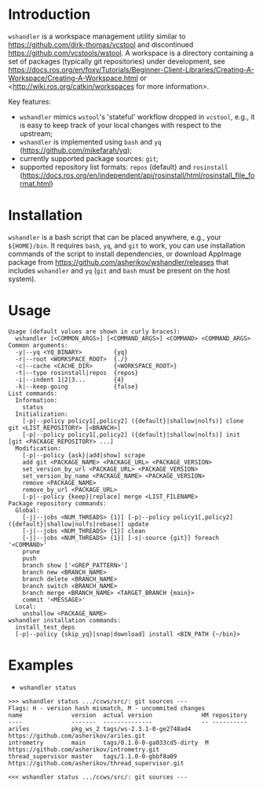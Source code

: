 Introduction
============

`wshandler` is a workspace management utility similar to
<https://github.com/dirk-thomas/vcstool> and discontinued
<https://github.com/vcstools/wstool>. A workspace is a directory containing a set
of packages (typically git repositories) under development, see
<https://docs.ros.org/en/foxy/Tutorials/Beginner-Client-Libraries/Creating-A-Workspace/Creating-A-Workspace.html>
or <http://wiki.ros.org/catkin/workspaces for more information>.

Key features:
- `wshandler` mimics `wstool`'s 'stateful' workflow dropped in `vcstool`, e.g.,
  it is easy to keep track of your local changes with respect to the upstream;
- `wshandler` is implemented using `bash` and `yq` (<https://github.com/mikefarah/yq>);
- currently supported package sources: `git`;
- supported repository list formats: `repos` (default) and `rosinstall`
  (<https://docs.ros.org/en/independent/api/rosinstall/html/rosinstall_file_format.html>)


Installation
============

`wshandler` is a bash script that can be placed anywhere, e.g., your
`${HOME}/bin`. It requires `bash`, `yq`, and `git` to work, you can use
installation commands of the script to install dependencies, or download
AppImage package from <https://github.com/asherikov/wshandler/releases> that
includes `wshandler` and `yq` (`git` and `bash` must be present on the host
system).


Usage
=====

```
Usage (default values are shown in curly braces):
  wshandler [<COMMON_ARGS>] [<COMMAND_ARGS>] <COMMAND> <COMMAND_ARGS>
Common arguments:
  -y|--yq <YQ_BINARY>         {yq}
  -r|--root <WORKSPACE_ROOT>  {./}
  -c|--cache <CACHE_DIR>      {<WORKSPACE_ROOT>}
  -t|--type rosinstall|repos  {repos}
  -i|--indent 1|2|3...        {4}
  -k|--keep-going             {false}
List commands:
  Information:
    status
  Initialization:
    [-p|--policy policy1[,policy2] ({default}|shallow|nolfs)] clone git <LIST_REPOSITORY> [<BRANCH>]
    [-p|--policy policy1[,policy2] ({default}|shallow|nolfs)] init [git <PACKAGE_REPOSITORY> ...]
  Modification:
    [-p|--policy {ask}|add|show] scrape
    add git <PACKAGE_NAME> <PACKAGE_URL> <PACKAGE_VERSION>
    set_version_by_url <PACKAGE_URL> <PACKAGE_VERSION>
    set_version_by_name <PACKAGE_NAME> <PACKAGE_VERSION>
    remove <PACKAGE_NAME>
    remove_by_url <PACKAGE_URL>
    [-p|--policy {keep}|replace] merge <LIST_FILENAME>
Package repository commands:
  Global:
    [-j|--jobs <NUM_THREADS> {1}] [-p|--policy policy1[,policy2] ({default}|shallow|nolfs|rebase)] update
    [-j|--jobs <NUM_THREADS> {1}] clean
    [-j|--jobs <NUM_THREADS> {1}] [-s|-source {git}] foreach '<COMMAND>'
    prune
    push
    branch show ['<GREP_PATTERN>']
    branch new <BRANCH_NAME>
    branch delete <BRANCH_NAME>
    branch switch <BRANCH_NAME>
    branch merge <BRANCH_NAME> <TARGET_BRANCH {main}>
    commit '<MESSAGE>'
  Local:
    unshallow <PACKAGE_NAME>
wshandler installation commands:
  install_test_deps
  [-p|--policy {skip_yq}|snap|download] install <BIN_PATH {~/bin}>
```

Examples
========

- `wshandler status`
```
>>> wshandler status .../ccws/src/: git sources ---
Flags: H - version hash mismatch, M - uncommited changes
name              version  actual version              HM repository
----              -------  --------------              -- ----------
ariles            pkg_ws_2 tags/ws-2.3.1-0-ge2748ad4      https://github.com/asherikov/ariles.git
intrometry        main     tags/0.1.0-0-ga033cd5-dirty  M https://github.com/asherikov/intrometry.git
thread_supervisor master   tags/1.1.0-0-gbbf8a09          https://github.com/asherikov/thread_supervisor.git

<<< wshandler status .../ccws/src/: git sources ---
```
